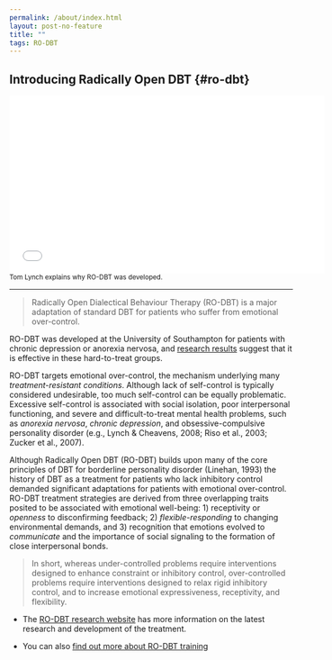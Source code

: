```yaml
---
permalink: /about/index.html
layout: post-no-feature
title: ""
tags: RO-DBT
---
```



## Introducing Radically Open DBT {#ro-dbt}

<iframe width="560" height="315" src="//www.youtube.com/embed/TAWHeK5Cefg" frameborder="0" allowfullscreen></iframe>
<small>Tom Lynch explains why RO-DBT was developed.</small>

<hr>

> Radically Open Dialectical Behaviour Therapy (RO-DBT) is a major adaptation of standard DBT for patients who suffer from emotional over-control.

RO-DBT was developed at the University of Southampton for patients with chronic depression or anorexia nervosa, and [research results](http://www.radical-openness.com/research.html) suggest that it is effective in these hard-to-treat groups.

RO-DBT targets emotional over-control, the mechanism underlying many *treatment-resistant conditions*. Although lack of self-control is typically considered undesirable, too much self-control can be equally problematic. Excessive self-control is associated with social isolation, poor interpersonal functioning, and severe and difficult-to-treat mental health problems, such as *anorexia nervosa*, *chronic depression*, and obsessive-compulsive personality disorder (e.g., Lynch & Cheavens, 2008; Riso et al., 2003; Zucker et al., 2007).

Although Radically Open DBT (RO-DBT) builds upon many of the core principles of DBT for borderline personality disorder (Linehan, 1993) the history of DBT as a treatment for patients who lack inhibitory control demanded significant adaptations for patients with emotional over-control.  RO-DBT treatment strategies  are derived from three overlapping traits posited to be associated with emotional well-being: 1) receptivity or *openness* to disconfirming feedback; 2) *flexible-responding* to changing environmental demands, and 3) recognition that emotions evolved to *communicate* and the importance of social signaling to the formation of close interpersonal bonds.

> In short, whereas under-controlled problems require interventions designed to enhance constraint or inhibitory control, over-controlled problems require interventions designed to relax rigid inhibitory control, and to increase emotional expressiveness, receptivity, and flexibility.


- The [RO-DBT research website](http://www.radical-openness.com) has more information on the latest research and development of the treatment.

- You can also [find out more about RO-DBT training](/events/)









